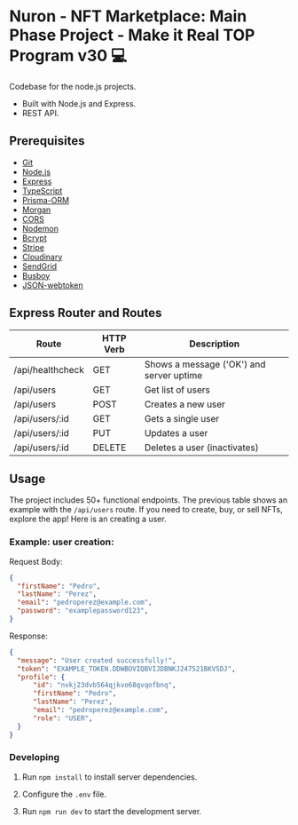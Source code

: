 # Nuron - NFT Marketplace: Main Phase Project - Make it Real TOP Program v30 💻

Codebase for the node.js projects.

- Built with Node.js and Express.
- REST API.

## Prerequisites

- [Git](https://git-scm.com/downloads)
- [Node.js](https://nodejs.org/es)
- [Express](https://expressjs.com/)
- [TypeScript](https://www.typescriptlang.org/)
- [Prisma-ORM](https://www.prisma.io/)
- [Morgan](https://www.npmjs.com/package/morgan)
- [CORS](https://www.npmjs.com/package/cors)
- [Nodemon](https://www.npmjs.com/package/nodemon)
- [Bcrypt](https://www.npmjs.com/package/bcrypt)
- [Stripe](https://sendgrid.com/)
- [Cloudinary](https://cloudinary.com/)
- [SendGrid](https://sendgrid.com/)
- [Busboy](https://www.npmjs.com/package/busboy)
- [JSON-webtoken](https://jwt.io/)

## Express Router and Routes

| Route            | HTTP Verb | Description                             |
| -----------------| --------- | --------------------------------------- |
| /api/healthcheck | GET       | Shows a message ('OK') and server uptime|
| /api/users       | GET       | Get list of users                       |
| /api/users       | POST      | Creates a new user                      |
| /api/users/:id   | GET       | Gets a single user                      |
| /api/users/:id   | PUT       | Updates a user                          |
| /api/users/:id   | DELETE    | Deletes a user (inactivates)            |


## Usage
The project includes 50+ functional endpoints. The previous table shows an example with the `/api/users` route. If you need to create, buy, or sell NFTs, explore the app! Here is an creating a user.

### Example: **user creation**:

Request Body:
```json
{
  "firstName": "Pedro",
  "lastName": "Perez",
  "email": "pedroperez@example.com",
  "password": "examplepassword123",
}
```

Response:
```json
{ 
  "message": "User created successfully!",
  "token": "EXAMPLE_TOKEN.DDWBOVIQBVIJDBNKJ247521BKVSDJ", 
  "profile": {
      "id": "nvkj23dvb564qjkvo68qvqofbnq",
      "firstName": "Pedro",
      "lastName": "Perez",
      "email": "pedroperez@example.com",
      "role": "USER",
  }
}
```

### Developing

1. Run `npm install` to install server dependencies.

2. Configure the `.env` file.

4. Run `npm run dev` to start the development server.